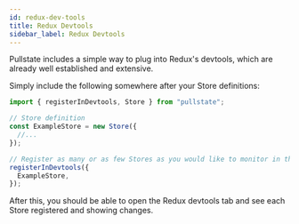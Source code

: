 ```yaml
---
id: redux-dev-tools
title: Redux Devtools
sidebar_label: Redux Devtools
---
```


Pullstate includes a simple way to plug into Redux's devtools, which are already well established and extensive.

Simply include the following somewhere after your Store definitions:

```ts
import { registerInDevtools, Store } from "pullstate";

// Store definition
const ExampleStore = new Store({
  //...
});

// Register as many or as few Stores as you would like to monitor in the devtools
registerInDevtools({
  ExampleStore,
});
```

After this, you should be able to open the Redux devtools tab and see each Store registered and showing changes.
